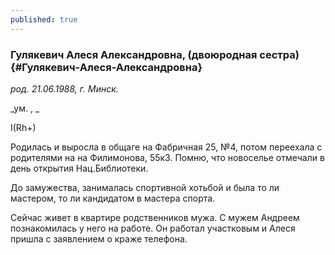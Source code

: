 ```yaml
---
published: true
---
```


### Гулякевич Алеся Александровна, (двоюродная сестра) {#Гулякевич-Алеся-Александровна}

_род. 21.06.1988, г. Минск._

_ум. , _

I(Rh+)

Родилась и выросла в общаге на Фабричная 25, №4, потом переехала с родителями на на Филимонова, 55к3. Помню, что новоселье отмечали в день открытия Нац.Библиотеки.

До замужества, занималась спортивной хотьбой и была то ли мастером, то ли кандидатом в мастера спорта.

Сейчас живет в квартире родственников мужа.
С мужем Андреем познакомилась у него на работе. Он работал участковым и Алеся пришла с заявлением о краже телефона.
        
